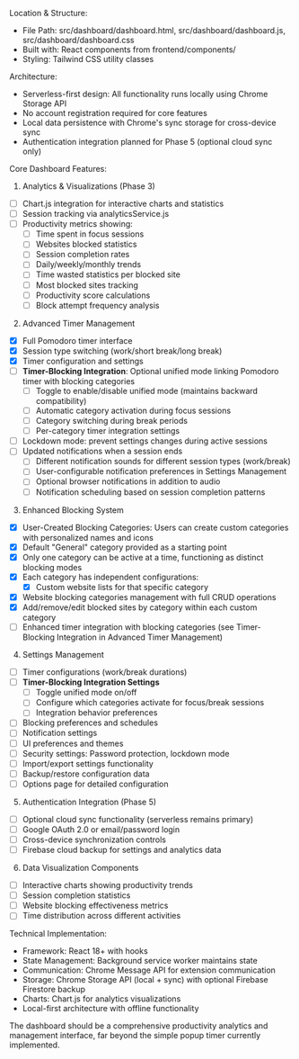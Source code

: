 Location & Structure:

- File Path: src/dashboard/dashboard.html, src/dashboard/dashboard.js,
  src/dashboard/dashboard.css
- Built with: React components from frontend/components/
- Styling: Tailwind CSS utility classes

Architecture:

- Serverless-first design: All functionality runs locally using Chrome Storage API
- No account registration required for core features
- Local data persistence with Chrome's sync storage for cross-device sync
- Authentication integration planned for Phase 5 (optional cloud sync only)

Core Dashboard Features:

1. Analytics & Visualizations (Phase 3)

- [ ] Chart.js integration for interactive charts and statistics
- [ ] Session tracking via analyticsService.js
- [ ] Productivity metrics showing:
  - [ ] Time spent in focus sessions
  - [ ] Websites blocked statistics
  - [ ] Session completion rates
  - [ ] Daily/weekly/monthly trends
  - [ ] Time wasted statistics per blocked site
  - [ ] Most blocked sites tracking
  - [ ] Productivity score calculations
  - [ ] Block attempt frequency analysis

2. Advanced Timer Management

- [x] Full Pomodoro timer interface
- [x] Session type switching (work/short break/long break)
- [x] Timer configuration and settings
- [ ] **Timer-Blocking Integration**: Optional unified mode linking Pomodoro timer with blocking categories
  - [ ] Toggle to enable/disable unified mode (maintains backward compatibility)
  - [ ] Automatic category activation during focus sessions
  - [ ] Category switching during break periods
  - [ ] Per-category timer integration settings
- [ ] Lockdown mode: prevent settings changes during active sessions
- [ ] Updated notifications when a session ends
  - [ ] Different notification sounds for different session types (work/break)
  - [ ] User-configurable notification preferences in Settings Management
  - [ ] Optional browser notifications in addition to audio
  - [ ] Notification scheduling based on session completion patterns

3. Enhanced Blocking System

- [x] User-Created Blocking Categories: Users can create custom categories with personalized names and icons
- [x] Default "General" category provided as a starting point
- [x] Only one category can be active at a time, functioning as distinct blocking modes
- [x] Each category has independent configurations:
  - [x] Custom website lists for that specific category
- [x] Website blocking categories management with full CRUD operations
- [x] Add/remove/edit blocked sites by category within each custom category
- [ ] Enhanced timer integration with blocking categories (see Timer-Blocking Integration in Advanced Timer Management)

4. Settings Management

- [ ] Timer configurations (work/break durations)
- [ ] **Timer-Blocking Integration Settings**
  - [ ] Toggle unified mode on/off
  - [ ] Configure which categories activate for focus/break sessions
  - [ ] Integration behavior preferences
- [ ] Blocking preferences and schedules
- [ ] Notification settings
- [ ] UI preferences and themes
- [ ] Security settings: Password protection, lockdown mode
- [ ] Import/export settings functionality
- [ ] Backup/restore configuration data
- [ ] Options page for detailed configuration

5. Authentication Integration (Phase 5)

- [ ] Optional cloud sync functionality (serverless remains primary)
- [ ] Google OAuth 2.0 or email/password login
- [ ] Cross-device synchronization controls
- [ ] Firebase cloud backup for settings and analytics data

6. Data Visualization Components

- [ ] Interactive charts showing productivity trends
- [ ] Session completion statistics
- [ ] Website blocking effectiveness metrics
- [ ] Time distribution across different activities

Technical Implementation:

- Framework: React 18+ with hooks
- State Management: Background service worker maintains state
- Communication: Chrome Message API for extension communication
- Storage: Chrome Storage API (local + sync) with optional Firebase Firestore backup
- Charts: Chart.js for analytics visualizations
- Local-first architecture with offline functionality

The dashboard should be a comprehensive productivity analytics and management
interface, far beyond the simple popup timer currently implemented.
